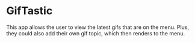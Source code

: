 # GifTastic
This app allows the user to view the latest gifs that are on the menu. Plus, they could also add their own gif topic, which then renders to the menu.
